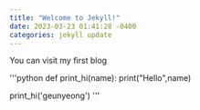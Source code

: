 ```yaml
---
title: "Welcome to Jekyll!"
date: 2023-03-23 01:41:28 -0400
categories: jekyll update
---
```


You can visit my first blog

'''python
def print_hi(name):
print("Hello",name)

print_hi('geunyeong')
'''

